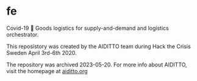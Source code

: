 # fe
Covid-19 🦠 Goods logistics for supply-and-demand and logistics orchestrator.

This reposistory was created by the AIDITTO team during Hack the Crisis Sweden April 3rd-6th 2020.

The repository was archived 2023-05-20. For more info about AIDITTO, visit the homepage at [aiditto.org](https://aiditto.org)
